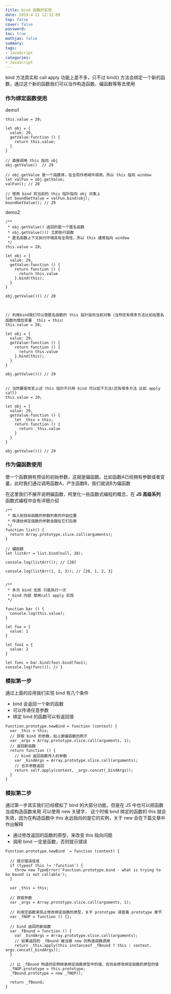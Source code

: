 ```yaml
---
title: bind 函数的实现
date: 2019-4-21 12:32:09
top: false
cover: false
password:
toc: true
mathjax: false
summary: 
tags:
- JavaScript
categories:
- JavaScript
---
```


bind 方法其实和 call apply 功能上差不多，只不过 bind() 方法会绑定一个新的函数，通过这个新的函数我们可以当作构造函数、偏函数等等去使用


### 作为绑定函数使用

demo1

```
this.value = 20;

let obj = {
  value: 29,
  getValue:function () {
    return this.value;
  }
}

// 直接调用 this 指向 obj
obj.getValue()  // 29

// obj.getValue 是一个函数体，在全局作用域中调用，所以 this 指向 window
let valFun = obj.getValue;
valFun(); // 20

// 使用 bind 将当前的 this 指针指向 obj 对象上
let boundGetValue = valFun.bind(obj);
boundGetValue(); // 29
```

demo2

```
/**
 * obj.getValue() 返回的是一个匿名函数
 * obj.getValue()() 立即执行函数
 * 匿名函数上下文执行环境具有全局性，所以 this 通常指向 window
 */
this.value = 20;

let obj = {
  value: 29,
  getValue:function () {
    return function () {
      return this.value
    }.bind(this);
  }
}

obj.getValue()() // 20



// 利用bind我们可以使匿名函数的 this 指针指向当前对象（当然还有很多方法比如在匿名函数内增加变量 _this = this）
this.value = 20;

let obj = {
  value: 29,
  getValue:function () {
    return function () {
      return this.value
    }.bind(this);
  }
}

obj.getValue()() // 29


// 当然要是改变上述 this 指针不只用 bind 可以如下方法(还有很多方法 比如 apply call)
this.value = 20;

let obj = {
  value: 29,
  getValue:function () {
    let _this = this;
    return function () {
      return _this.value
    }
  }
}

obj.getValue()() // 29

```

### 作为偏函数使用

使一个函数拥有预设的初始参数，这就是偏函数。比如函数A已经拥有参数或者变量，此时我们通过调用函数A，产生函数B，我们就说B为偏函数

在这里我们不展开说明偏函数，柯里化一些函数式编程的概念，在 **JS 高级系列** 函数式编程中会有详细介绍


```
/**
 * 插入到目标函数的参数列表的开始位置
 * 传递给绑定函数的参数会跟在它们后面
 */
function list() {
  return Array.prototype.slice.call(arguments);
}

// 偏函数
let listArr = list.bind(null, 28);

console.log(listArr()); // [28]

console.log(listArr(1, 2, 3)); // [28, 1, 2, 3]


/**
 * 多次 bind 无效 只能执行一次
 * bind 内部 使用call apply 实现
 */

function bar () {
  console.log(this.value);
}

let foo = {
  value: 1
}

let foo1 = {
  value: 2
}

let func = bar.bind(foo).bind(foo1);
console.log(func()); // 1

```

### 模拟第一步

通过上面的应用我们实现 bind 有几个条件

- bind 会返回一个新的函数
- 可以传递任意参数
- 绑定 bind 的函数可以有返回值

```
Function.prototype.newBind = function (context) {
  var _this = this;
  // 获取 bind 的参数，如上面偏函数的例子
  var _args = Array.prototype.slice.call(arguments, 1);
  // 返回新函数
  return function () {
    // bind 返回函数传入的参数
    var _bindArgs = Array.prototype.slice.call(arguments);
    // 合并参数返回
    return self.apply(context, _args.concat(_bindArgs));
  }
}

```

### 模拟第二步

通过第一步其实我们已经模拟了 bind 的大部分功能，但是在 JS 中也可以把函数当成构造函数来用 可以使用 new 关键字， 这个时候 bind 绑定的函数的 this 就会失效，因为在构造函数中 this 永远指向的是它的实例，关于 new 会在下篇文章中作出解释<br/>

- 通过修改返回的函数的原型，来改变 this 指向问题
- 调用 bind 一定是函数，否则提示错误

```
Function.prototype.newBind  = function (context) {

  // 提示错误信息
  if (typeof this != 'function') {
    throw new TypeError('Function.prototype.bind - what is trying to be bound is not callable');
  }

  var _this = this;
  
  // 获取参数
  var _args = Array.prototype.slice.call(arguments, 1);

  // 利用空函数来防止修改绑定函数的原型，关于 prototype 请查看 prototype 章节
  var _fNOP = function () {};

  // bind 返回的新函数
  var _fBound = function () {
    var _bindArgs = Array.prototype.slice.call(arguments);
    // 如果返回的 _fBound 被当做 new 的构造函数调用
    return _this.apply(this instanceof _fBound ? this : context, args.concat(_bindArgs));
  }

  // 让 _fBound 构造的实例继承绑定函数原型中的值，否则会修改绑定函数的原型的值
  _fNOP.prototype = this.prototype;
  _fBound.prototype = new _fNOP();

  return _fBound;
}

```















